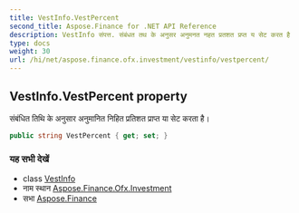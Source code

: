 ```yaml
---
title: VestInfo.VestPercent
second_title: Aspose.Finance for .NET API Reference
description: VestInfo संपत्त. संबंधत तथ के अनुसर अनुमनत नहत प्रतशत प्रप्त य सेट करत है
type: docs
weight: 30
url: /hi/net/aspose.finance.ofx.investment/vestinfo/vestpercent/
---
```

## VestInfo.VestPercent property

संबंधित तिथि के अनुसार अनुमानित निहित प्रतिशत प्राप्त या सेट करता है।

```csharp
public string VestPercent { get; set; }
```

### यह सभी देखें

* class [VestInfo](../)
* नाम स्थान [Aspose.Finance.Ofx.Investment](../../vestinfo/)
* सभा [Aspose.Finance](../../../)


